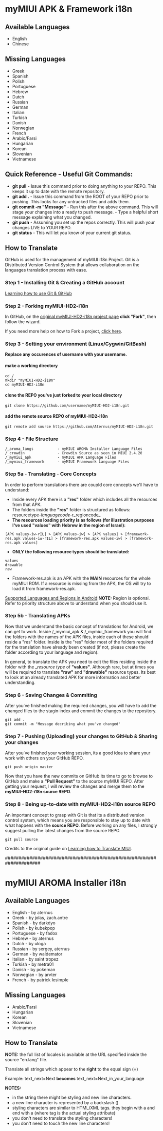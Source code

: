 # myMIUI APK & Framework i18n

## Available Languages
* English
* Chinese

## Missing Languages
* Greek
* Spanish
* Polish
* Portuguese
* Hebrew
* Dutch
* Russian
* German
* Italian
* Turkish
* Danish
* Norwegian
* French
* Arabic/Farsi
* Hungarian
* Korean
* Slovenian
* Vietnamese

## Quick Reference - Useful Git Commands:
* __git pull__ - Issue this command prior to doing anything to your REPO. This keeps it up to date with the remote repository.
* __git add .__ - Issue this command from the ROOT of your REPO prior to pushing. This looks for any untracked files and adds them.
* __git commit -m "Message"__ - Run this after the above command. This will stage your changes into a ready to push message.
                              - Type a helpful short message explaining what you changed.
* __git push__ - Assuming you set up the repos correctly. This will push your changes LIVE to YOUR REPO.
* __git status__ - This will let you know of your current git status.

## How to Translate
GitHub is used for the management of myMIUI i18n Project.
Git is a Distributed Version Control System that allows collaboration on the languages translation process with ease.

### Step 1 - Installing Git & Creating a GitHub account
[Learning how to use Git & GitHub](http://gitimmersion.com/)

### Step 2 - Forking myMIUI-HD2-i18n
In GitHub, on the [original myMIUI-HD2-i18n project page](https://github.com/Aternus/myMIUI-HD2-i18n) __click "Fork"__, then follow the wizard.

If you need more help on how to Fork a project, [click here](https://help.github.com/articles/fork-a-repo).

### Step 3 - Setting your environment (Linux/Cygwin/GitBash)
__Replace any occurences of username with your username.__

#### make a working directory
```
cd /
mkdir "myMIUI-HD2-i18n"
cd myMIUI-HD2-i18n
```
#### clone the REPO you've just forked to your local directory
```
git clone https://github.com/username/myMIUI-HD2-i18n.git
```
#### add the remote source REPO of myMIUI-HD2-i18n
```
git remote add source https://github.com/Aternus/myMIUI-HD2-i18n.git
```
### Step 4 - File Structure
```
/_aroma_langs           - myMIUI AROMA Installer Language Files
/_crowdin               - Crowdin Source as seen in MIUI 2.4.20
/_mymiui_apk            - myMIUI APK Language Files
/_mymiui_framework      - myMIUI Framework Language Files
```

### Step 5a - Translating - Core Concepts
In order to perform translations there are coupld core concepts we'll have to understand:
* Inside every APK there is a __"res"__ folder which includes all the resources from that APK.
* The folders inside the __"res"__ folder is structured as follows: resourcetype-_languagecode_-r_regioncode_
* __The resources loading priority is as follows (for illustration purposes I've used "values" with Hebrew in the region of Israel):__
```
[APK values-iw-rIL] > [APK values-iw] > [APK values] > [framework-res.apk values-iw-rIL] > [framework-res.apk values-iw] > [framework-res.apk values]
```
* __ONLY the following resource types should be translated:__
```
values
drawable
raw
```
* Framework-res.apk is an APK with the __MAIN__ resources for the whole myMIUI ROM. If a resource is missing from the APK, the OS will try to load it from framework-res.apk.

[Supported Languages and Regions in Android](http://colincooper.net/blog/2011/02/17/android-supported-language-and-locales/)
__NOTE:__ Region is optional. Refer to priority structure above to understand when you should use it.

### Step 5b - Translating APKs
Now that we understand the basic concept of translations for Android, we can get to work.
Inside /_mymiui_apk & /_mymiui_framework you will find the folders with the names of the APK files, inside each of these should reside a "res" folder.
Inside is the "res" folder most of the folders required for the translation have already been created (if not, please create the folder according to your language and region).

In general, to translate the APK you need to edit the files residing inside the folder with the __resource type_ of __"values"__.
Although rare, but at times you will be required to translate __"raw"__ and __"drawable"__ resource types.
Its best to look at an already translated APK for more information and better understanding.

### Step 6 - Saving Changes & Commiting
After you've finished making the required changes, you will have to add the changed files to the stagin index and commit the changes to the repository.
```
git add .
git commit -m "Message decribing what you've changed"
```

### Step 7 - Pushing (Uploading) your changes to GitHub & Sharing your changes
After you've finished your working session, its a good idea to share your work with others on your GitHub REPO.
```
git push origin master
```
Now that you have the new commits on GitHub its time to go to browse to GitHub and make a __"Pull Request"__ to the source myMIUI REPO.
After getting your request, I will review the changes and merge them to the __myMIUI-HD2-i18n source REPO__.

### Step 8 - Being up-to-date with myMIUI-HD2-i18n source REPO
An important concept to grasp with Git is that its a distributed version control system, which means you are responsible to stay up to date with what happens with the __source REPO__.
Before working on any files, I strongly suggest pulling the latest changes from the source REPO.
```
git pull source
```

Credits to the original guide on [Learning how to Translate MIUI](https://docs.google.com/document/d/1H8DoN6nnbsOGB_fauBiCcpyB4OAIEHjqEiJX322v45Y/edit).


#####################################################################

# myMIUI AROMA Installer i18n

## Available Languages
* English - by aternus
* Greek - by jolas, zach.antre
* Spanish - by darkdyo
* Polish - by kubekpop
* Portuguese - by fadox
* Hebrew - by aternus
* Dutch - by uloga
* Russian - by sergey, aternus
* German - by waldemator
* Italian - by saint tropez
* Turkish - by metra01
* Danish - by pokeman
* Norwegian - by arvter
* French - by patrick lesimple

## Missing Languages
* Arabic/Farsi
* Hungarian
* Korean
* Slovenian
* Vietnamese

## How to Translate

__NOTE:__ the full list of locales is available at the URL specified inside the source "en.lang" file.

Translate all strings which appear to the __right__ to the equal sign (=)

Example:
text_next=Next __becomes__ text_next=Next_in_your_language

__NOTES:__

* in the string there might be styling and new line characters.
* a new line character is represented by a backslash (\)
* styling characters are similar to HTML/XML tags. they begin with a <tag> and end with a </tag> (where tag is the actual styling attribute)
* you don't need to translate the styling characters!
* you don't need to touch the new line characters!
